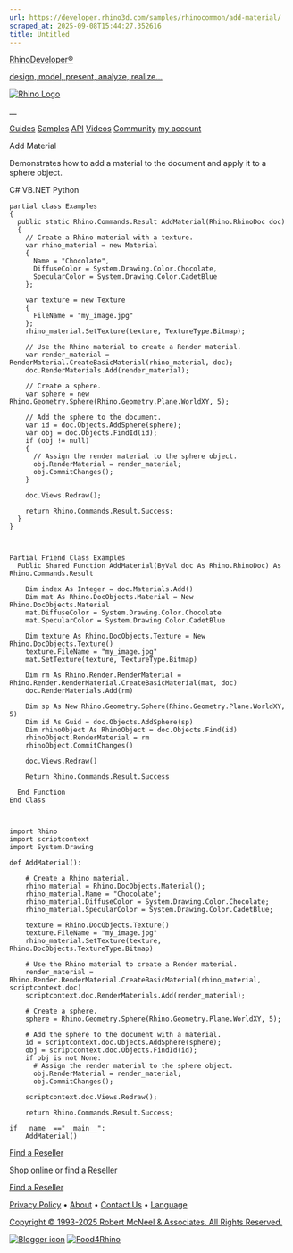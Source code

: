 ```yaml
---
url: https://developer.rhino3d.com/samples/rhinocommon/add-material/
scraped_at: 2025-09-08T15:44:27.352616
title: Untitled
---
```


[RhinoDeveloper®](/)

[design, model, present, analyze, realize...](/)

[![Rhino Logo](https://developer.rhino3d.com/images/rhinodevlogo.png)](/)

__

[Guides](https://developer.rhino3d.com/guides)
[Samples](https://developer.rhino3d.com/samples)
[API](https://developer.rhino3d.com/api)
[Videos](https://developer.rhino3d.com/videos)
[Community](https://discourse.mcneel.com/c/rhino-developer) [my account
](https://www.rhino3d.com/my-account/ "Manage your account, licenses, and
teams")

Add Material

Demonstrates how to add a material to the document and apply it to a sphere
object.

C# VB.NET Python

    
    
    partial class Examples
    {
      public static Rhino.Commands.Result AddMaterial(Rhino.RhinoDoc doc)
      {
        // Create a Rhino material with a texture.
        var rhino_material = new Material
        {
          Name = "Chocolate",
          DiffuseColor = System.Drawing.Color.Chocolate,
          SpecularColor = System.Drawing.Color.CadetBlue
        };
    
        var texture = new Texture
        {
          FileName = "my_image.jpg"
        };
        rhino_material.SetTexture(texture, TextureType.Bitmap);
    
        // Use the Rhino material to create a Render material.
        var render_material = RenderMaterial.CreateBasicMaterial(rhino_material, doc);
        doc.RenderMaterials.Add(render_material);
    
        // Create a sphere.
        var sphere = new Rhino.Geometry.Sphere(Rhino.Geometry.Plane.WorldXY, 5);
    
        // Add the sphere to the document.
        var id = doc.Objects.AddSphere(sphere);
        var obj = doc.Objects.FindId(id);
        if (obj != null)
        {
          // Assign the render material to the sphere object.
          obj.RenderMaterial = render_material;
          obj.CommitChanges();
        }
    
        doc.Views.Redraw();
    
        return Rhino.Commands.Result.Success;
      }
    }
    
    
    
    Partial Friend Class Examples
      Public Shared Function AddMaterial(ByVal doc As Rhino.RhinoDoc) As Rhino.Commands.Result
    
        Dim index As Integer = doc.Materials.Add()
        Dim mat As Rhino.DocObjects.Material = New Rhino.DocObjects.Material
        mat.DiffuseColor = System.Drawing.Color.Chocolate
        mat.SpecularColor = System.Drawing.Color.CadetBlue
    
        Dim texture As Rhino.DocObjects.Texture = New Rhino.DocObjects.Texture()
        texture.FileName = "my_image.jpg"
        mat.SetTexture(texture, TextureType.Bitmap)
    
        Dim rm As Rhino.Render.RenderMaterial = Rhino.Render.RenderMaterial.CreateBasicMaterial(mat, doc)
        doc.RenderMaterials.Add(rm)
    
        Dim sp As New Rhino.Geometry.Sphere(Rhino.Geometry.Plane.WorldXY, 5)
        Dim id As Guid = doc.Objects.AddSphere(sp)
        Dim rhinoObject As RhinoObject = doc.Objects.Find(id)
        rhinoObject.RenderMaterial = rm
        rhinoObject.CommitChanges()
    
        doc.Views.Redraw()
    
        Return Rhino.Commands.Result.Success
    
      End Function
    End Class
    
    
    
    import Rhino
    import scriptcontext
    import System.Drawing
    
    def AddMaterial():
    
        # Create a Rhino material.
        rhino_material = Rhino.DocObjects.Material();
        rhino_material.Name = "Chocolate";
        rhino_material.DiffuseColor = System.Drawing.Color.Chocolate;
        rhino_material.SpecularColor = System.Drawing.Color.CadetBlue;
        
        texture = Rhino.DocObjects.Texture()
        texture.FileName = "my_image.jpg"
        rhino_material.SetTexture(texture, Rhino.DocObjects.TextureType.Bitmap)
    
        # Use the Rhino material to create a Render material.
        render_material = Rhino.Render.RenderMaterial.CreateBasicMaterial(rhino_material, scriptcontext.doc)
        scriptcontext.doc.RenderMaterials.Add(render_material);
    
        # Create a sphere.
        sphere = Rhino.Geometry.Sphere(Rhino.Geometry.Plane.WorldXY, 5);
    
        # Add the sphere to the document with a material.
        id = scriptcontext.doc.Objects.AddSphere(sphere);
        obj = scriptcontext.doc.Objects.FindId(id);
        if obj is not None:
          # Assign the render material to the sphere object.
          obj.RenderMaterial = render_material;
          obj.CommitChanges();
    
        scriptcontext.doc.Views.Redraw();
    
        return Rhino.Commands.Result.Success;
    
    if __name__=="__main__":
        AddMaterial()
    

  

[Find a Reseller](https://www.rhino3d.com/sales)

[Shop online](https://www.rhino3d.com/store) or find a
[Reseller](https://www.rhino3d.com/sales)

[Find a Reseller](https://www.rhino3d.com/sales)

[Privacy Policy](https://www.rhino3d.com/privacy) •
[About](https://www.rhino3d.com/mcneel/about) • [Contact
Us](https://www.rhino3d.com/mcneel/contact) • [
Language](https://www.rhino3d.com/language "Change to a different region or
language")

[Copyright © 1993-2025 Robert McNeel & Associates. All Rights
Reserved.](https://www.rhino3d.com/mcneel/about)

[](https://www.facebook.com/McNeelRhinoceros/)
[](https://twitter.com/bobmcneel) [](https://www.linkedin.com/groups/75313/)
[](https://www.youtube.com/user/RhinoGuide/videos) [](https://vimeo.com/rhino)
[![Blogger
icon](https://developer.rhino3d.com/images/blogger.svg)](http://blog.rhino3d.com/)
[![Food4Rhino](https://developer.rhino3d.com/images/f4r_icon_01.svg)](https://www.food4rhino.com)

